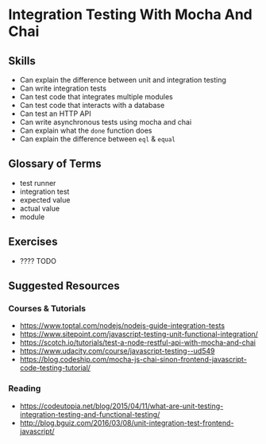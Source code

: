 # Integration Testing With Mocha And Chai

## Skills

- Can explain the difference between unit and integration testing
- Can write integration tests
- Can test code that integrates multiple modules
- Can test code that interacts with a database
- Can test an HTTP API
- Can write asynchronous tests using mocha and chai
- Can explain what the `done` function does
- Can explain the difference between `eql` & `equal`

## Glossary of Terms

- test runner
- integration test
- expected value
- actual value
- module

## Exercises

- ???? TODO

## Suggested Resources

### Courses & Tutorials
- https://www.toptal.com/nodejs/nodejs-guide-integration-tests
- https://www.sitepoint.com/javascript-testing-unit-functional-integration/
- https://scotch.io/tutorials/test-a-node-restful-api-with-mocha-and-chai
- https://www.udacity.com/course/javascript-testing--ud549
- https://blog.codeship.com/mocha-js-chai-sinon-frontend-javascript-code-testing-tutorial/

### Reading
- https://codeutopia.net/blog/2015/04/11/what-are-unit-testing-integration-testing-and-functional-testing/
- http://blog.bguiz.com/2016/03/08/unit-integration-test-frontend-javascript/
